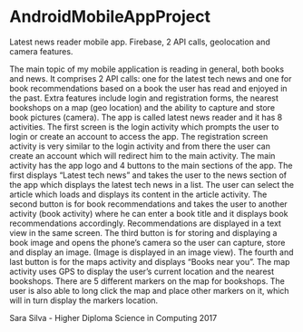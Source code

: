 # AndroidMobileAppProject
Latest news reader mobile app. Firebase, 2 API calls, geolocation and camera features.

The main topic of my mobile application is reading in general, both books and news. 
It comprises 2 API calls: one for the latest tech news and one for book recommendations based on a book the user has read and enjoyed in the past. 
Extra features include login and registration forms, the nearest bookshops on a map (geo location) and the ability to capture and store book pictures (camera). 
The app is called latest news reader and it has 8 activities. The first screen is the login activity which prompts the user to login or create an account to access the app. The registration screen activity is very similar to the login activity and from there the user can create an account which will redirect him to the main activity. 
The main activity has the app logo and 4 buttons to the main sections of the app. The first displays “Latest tech news” and takes the user to the news section of the app which displays the latest tech news in a list. The user can select the article which loads and displays its content in the article activity.
The second button is for book recommendations and takes the user to another activity (book activity) where he can enter a book title and it displays book recommendations accordingly.  Recommendations are displayed in a text view in the same screen.
The third button is for storing and displaying a book image and opens the phone’s camera so the user can capture, store and display an image. (Image is displayed in an image view).
The fourth and last button is for the maps activity and displays “Books near you”.  The map activity uses GPS to display the user’s current location and the nearest bookshops. There are 5 different markers on the map for bookshops. The user is also able to long click the map and place other markers on it, which will in turn display the markers location.


Sara Silva - Higher Diploma Science in Computing 2017
